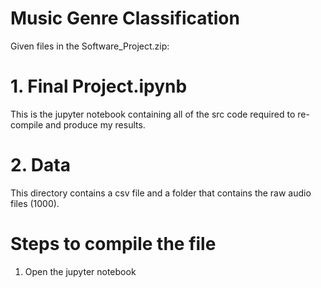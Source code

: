 # Music Genre Classification
Given files in the Software_Project.zip:
# 1. Final Project.ipynb
This is the jupyter notebook containing all of the src code required to re-compile and produce my results.
# 2. Data
This directory contains a csv file and a folder that contains the raw audio files (1000).

# Steps to compile the file
1. Open the jupyter notebook
